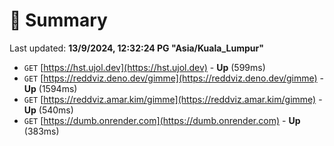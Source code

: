 # 📖 Summary
Last updated: **13/9/2024, 12:32:24 PG "Asia/Kuala_Lumpur"**

- `GET` [https://hst.ujol.dev](https://hst.ujol.dev) - **Up** (599ms)
- `GET` [https://reddviz.deno.dev/gimme](https://reddviz.deno.dev/gimme) - **Up** (1594ms)
- `GET` [https://reddviz.amar.kim/gimme](https://reddviz.amar.kim/gimme) - **Up** (540ms)
- `GET` [https://dumb.onrender.com](https://dumb.onrender.com) - **Up** (383ms)

